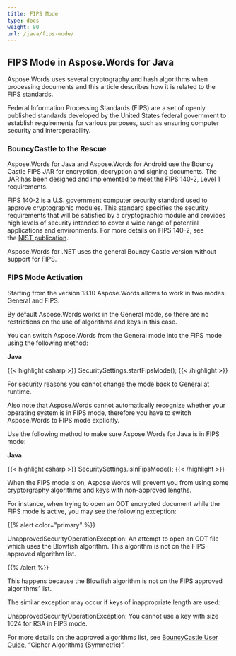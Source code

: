 ```yaml
---
title: FIPS Mode
type: docs
weight: 80
url: /java/fips-mode/
---
```


## **FIPS Mode in Aspose.Words for Java**
Aspose.Words uses several cryptography and hash algorithms when processing documents and this article describes how it is related to the FIPS standards.

Federal Information Processing Standards (FIPS) are a set of openly published standards developed by the United States federal government to establish requirements for various purposes, such as ensuring computer security and interoperability.
### **BouncyCastle to the Rescue**
Aspose.Words for Java and Aspose.Words for Android use the Bouncy Castle FIPS JAR for encryption, decryption and signing documents. The JAR has been designed and implemented to meet the FIPS 140-2, Level 1 requirements.

FIPS 140-2 is a U.S. government computer security standard used to approve cryptographic modules. This standard specifies the security requirements that will be satisfied by a cryptographic module and provides high levels of security intended to cover a wide range of potential applications and environments. For more details on FIPS 140-2, see the [NIST publication](https://www.nist.gov/publications/security-requirements-cryptographic-modules-includes-change-notices-1232002?pub_id=902003).

Aspose.Words for .NET uses the general Bouncy Castle version without support for FIPS.
### **FIPS Mode Activation**
Starting from the version 18.10 Aspose.Words allows to work in two modes: General and FIPS.

By default Aspose.Words works in the General mode, so there are no restrictions on the use of algorithms and keys in this case.

You can switch Aspose.Words from the General mode into the FIPS mode using the following method:

**Java**

{{< highlight csharp >}}
SecuritySettings.startFipsMode();
{{< /highlight >}}

For security reasons you cannot change the mode back to General at runtime.

Also note that Aspose.Words cannot automatically recognize whether your operating system is in FIPS mode, therefore you have to switch Aspose.Words to FIPS mode explicitly. 

Use the following method to make sure Aspose.Words for Java is in FIPS mode:

**Java**

{{< highlight csharp >}}
SecuritySettings.isInFipsMode();
{{< /highlight >}}

When the FIPS mode is on, Aspose Words will prevent you from using some cryptorgraphy algorithms and keys with non-approved lengths.

For instance, when trying to open an ODT encrypted document while the FIPS mode is active, you may see the following exception:

{{% alert color="primary" %}} 

UnapprovedSecurityOperationException: An attempt to open an ODT file which uses the Blowfish algorithm. This algorithm is not on the FIPS-approved algorithm list.

{{% /alert %}} 

This happens because the Blowfish algorithm is not on the FIPS approved algorithms’ list.

The similar exception may occur if keys of inappropriate length are used:

UnapprovedSecurityOperationException: You cannot use a key with size 1024 for RSA in FIPS mode.

For more details on the approved algorithms list, see [BouncyCastle User Guide](https://downloads.bouncycastle.org/fips-java/BC-FJA-UserGuide-1.0.1.pdf), “Cipher Algorithms (Symmetric)”.


